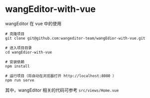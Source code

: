 # wangEditor-with-vue

wangEditor 在 vue 中的使用

```
# 克隆项目
git clone git@github.com:wangeditor-team/wangEdior-with-vue.git

# 进入项目目录
cd wangEdior-with-vue

# 安装依赖
npm install

# 运行项目（将自动在浏览器打开 http://localhost:8080 ）
npm run serve
```

其中，wangEditor 相关的代码可参考 `src/views/Home.vue`
